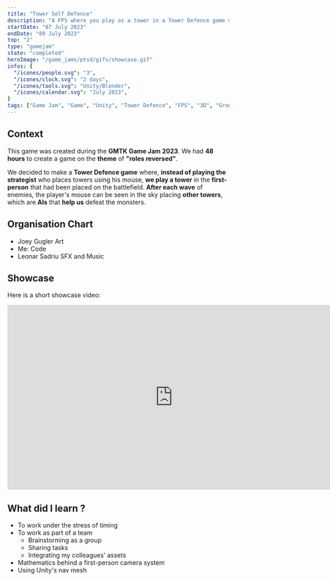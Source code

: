```yaml
---
title: "Tower Self Defence"
description: "A FPS where you play as a tower in a Tower Defence game made during GMTK Game Jam 2023."
startDate: "07 July 2023"
endDate: "09 July 2023"
top: "2"
type: "gamejam"
state: "completed"
heroImage: "/game_jams/ptsd/gifs/showcase.gif"
infos: {
  "/icones/people.svg": "3",
  "/icones/clock.svg": "2 days",
  "/icones/tools.svg": "Unity/Blender",
  "/icones/calendar.svg": "July 2023",
}
tags: ["Game Jam", "Game", "Unity", "Tower Defence", "FPS", "3D", "Group"]
---
```


## Context
This game was created during the **GMTK Game Jam 2023**. We had **48 hours** to create a game on the **theme** of **"roles reversed"**. 

We decided to make a **Tower Defence game** where, **instead of playing the strategist** who places towers using his mouse, **we play a tower** in the **first-person** that had been placed on the battlefield. **After each wave** of enemies, the player's mouse can be seen in the sky placing **other towers**, which are **AIs** that **help us** defeat the monsters.

## Organisation Chart
- Joey Gugler Art
- Me: Code
- Leonar Sadriu SFX and Music

## Showcase
Here is a short showcase video:
<iframe width="750" height="420" src="https://www.youtube.com/embed/W2wsck70J7U?si=BVcmhjlSSfAYBel5" title="YouTube video player" frameborder="0" allow="accelerometer; autoplay; clipboard-write; encrypted-media; gyroscope; picture-in-picture; web-share" referrerpolicy="strict-origin-when-cross-origin" allowfullscreen></iframe>

## What did I learn ?
- To work under the stress of timing
- To work as part of a team
  - Brainstorming as a group
  - Sharing tasks
  - Integrating my colleagues' assets
- Mathematics behind a first-person camera system
- Using Unity's nav mesh